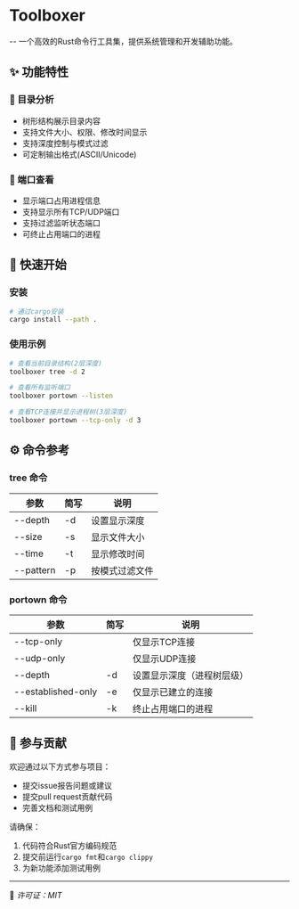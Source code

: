 # Toolboxer
 --
一个高效的Rust命令行工具集，提供系统管理和开发辅助功能。

## ✨ 功能特性

### 📂 目录分析
- 树形结构展示目录内容
- 支持文件大小、权限、修改时间显示
- 支持深度控制与模式过滤
- 可定制输出格式(ASCII/Unicode)

### 🔌 端口查看
- 显示端口占用进程信息
- 支持显示所有TCP/UDP端口
- 支持过滤监听状态端口
- 可终止占用端口的进程


## 🚀 快速开始

### 安装
```bash
# 通过cargo安装
cargo install --path .
```

### 使用示例
```bash
# 查看当前目录结构(2层深度)
toolboxer tree -d 2

# 查看所有监听端口
toolboxer portown --listen

# 查看TCP连接并显示进程树(3层深度)
toolboxer portown --tcp-only -d 3
```

## ⚙️ 命令参考

### tree 命令
| 参数 | 简写 | 说明 |
|------|------|-----|
| --depth | -d | 设置显示深度 |
| --size | -s | 显示文件大小 |
| --time | -t | 显示修改时间 |
| --pattern | -p | 按模式过滤文件 |

### portown 命令
| 参数 | 简写 | 说明 |
|------|------|-----|
| --tcp-only |  | 仅显示TCP连接 |
| --udp-only |  | 仅显示UDP连接 |
| --depth | -d | 设置显示深度（进程树层级） |
| --established-only | -e | 仅显示已建立的连接 |
| --kill | -k | 终止占用端口的进程 |

## 🤝 参与贡献

欢迎通过以下方式参与项目：
- 提交issue报告问题或建议
- 提交pull request贡献代码
- 完善文档和测试用例

请确保：
1. 代码符合Rust官方编码规范
2. 提交前运行`cargo fmt`和`cargo clippy`
3. 为新功能添加测试用例

---

📜 *许可证：MIT*

